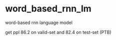# word_based_rnn_lm
word-based rnn language model

get ppl 86.2 on valid-set and 82.4 on test-set (PTB)
